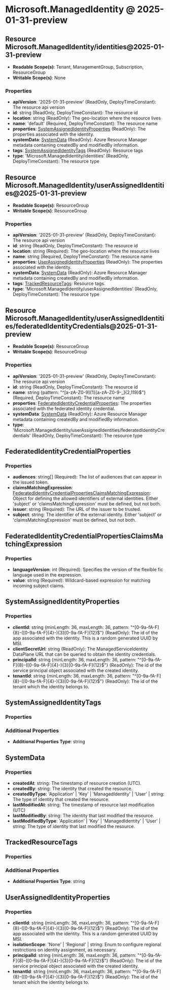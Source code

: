 # Microsoft.ManagedIdentity @ 2025-01-31-preview

## Resource Microsoft.ManagedIdentity/identities@2025-01-31-preview
* **Readable Scope(s)**: Tenant, ManagementGroup, Subscription, ResourceGroup
* **Writable Scope(s)**: None
### Properties
* **apiVersion**: '2025-01-31-preview' (ReadOnly, DeployTimeConstant): The resource api version
* **id**: string (ReadOnly, DeployTimeConstant): The resource id
* **location**: string (ReadOnly): The geo-location where the resource lives
* **name**: 'default' (Required, DeployTimeConstant): The resource name
* **properties**: [SystemAssignedIdentityProperties](#systemassignedidentityproperties) (ReadOnly): The properties associated with the identity.
* **systemData**: [SystemData](#systemdata) (ReadOnly): Azure Resource Manager metadata containing createdBy and modifiedBy information.
* **tags**: [SystemAssignedIdentityTags](#systemassignedidentitytags) (ReadOnly): Resource tags
* **type**: 'Microsoft.ManagedIdentity/identities' (ReadOnly, DeployTimeConstant): The resource type

## Resource Microsoft.ManagedIdentity/userAssignedIdentities@2025-01-31-preview
* **Readable Scope(s)**: ResourceGroup
* **Writable Scope(s)**: ResourceGroup
### Properties
* **apiVersion**: '2025-01-31-preview' (ReadOnly, DeployTimeConstant): The resource api version
* **id**: string (ReadOnly, DeployTimeConstant): The resource id
* **location**: string (Required): The geo-location where the resource lives
* **name**: string (Required, DeployTimeConstant): The resource name
* **properties**: [UserAssignedIdentityProperties](#userassignedidentityproperties) (ReadOnly): The properties associated with the identity.
* **systemData**: [SystemData](#systemdata) (ReadOnly): Azure Resource Manager metadata containing createdBy and modifiedBy information.
* **tags**: [TrackedResourceTags](#trackedresourcetags): Resource tags.
* **type**: 'Microsoft.ManagedIdentity/userAssignedIdentities' (ReadOnly, DeployTimeConstant): The resource type

## Resource Microsoft.ManagedIdentity/userAssignedIdentities/federatedIdentityCredentials@2025-01-31-preview
* **Readable Scope(s)**: ResourceGroup
* **Writable Scope(s)**: ResourceGroup
### Properties
* **apiVersion**: '2025-01-31-preview' (ReadOnly, DeployTimeConstant): The resource api version
* **id**: string (ReadOnly, DeployTimeConstant): The resource id
* **name**: string {pattern: "^[a-zA-Z0-9]{1}[a-zA-Z0-9-_]{2,119}$"} (Required, DeployTimeConstant): The resource name
* **properties**: [FederatedIdentityCredentialProperties](#federatedidentitycredentialproperties): The properties associated with the federated identity credential.
* **systemData**: [SystemData](#systemdata) (ReadOnly): Azure Resource Manager metadata containing createdBy and modifiedBy information.
* **type**: 'Microsoft.ManagedIdentity/userAssignedIdentities/federatedIdentityCredentials' (ReadOnly, DeployTimeConstant): The resource type

## FederatedIdentityCredentialProperties
### Properties
* **audiences**: string[] (Required): The list of audiences that can appear in the issued token.
* **claimsMatchingExpression**: [FederatedIdentityCredentialPropertiesClaimsMatchingExpression](#federatedidentitycredentialpropertiesclaimsmatchingexpression): Object for defining the allowed identifiers of external identities. Either 'subject' or 'claimsMatchingExpression' must be defined, but not both.
* **issuer**: string (Required): The URL of the issuer to be trusted.
* **subject**: string: The identifier of the external identity. Either 'subject' or 'claimsMatchingExpression' must be defined, but not both.

## FederatedIdentityCredentialPropertiesClaimsMatchingExpression
### Properties
* **languageVersion**: int (Required): Specifies the version of the flexible fic language used in the expression.
* **value**: string (Required): Wildcard-based expression for matching incoming subject claims.

## SystemAssignedIdentityProperties
### Properties
* **clientId**: string {minLength: 36, maxLength: 36, pattern: "^[0-9a-fA-F]{8}-([0-9a-fA-F]{4}-){3}[0-9a-fA-F]{12}$"} (ReadOnly): The id of the app associated with the identity. This is a random generated UUID by MSI.
* **clientSecretUrl**: string (ReadOnly): The ManagedServiceIdentity DataPlane URL that can be queried to obtain the identity credentials.
* **principalId**: string {minLength: 36, maxLength: 36, pattern: "^[0-9a-fA-F]{8}-([0-9a-fA-F]{4}-){3}[0-9a-fA-F]{12}$"} (ReadOnly): The id of the service principal object associated with the created identity.
* **tenantId**: string {minLength: 36, maxLength: 36, pattern: "^[0-9a-fA-F]{8}-([0-9a-fA-F]{4}-){3}[0-9a-fA-F]{12}$"} (ReadOnly): The id of the tenant which the identity belongs to.

## SystemAssignedIdentityTags
### Properties
### Additional Properties
* **Additional Properties Type**: string

## SystemData
### Properties
* **createdAt**: string: The timestamp of resource creation (UTC).
* **createdBy**: string: The identity that created the resource.
* **createdByType**: 'Application' | 'Key' | 'ManagedIdentity' | 'User' | string: The type of identity that created the resource.
* **lastModifiedAt**: string: The timestamp of resource last modification (UTC)
* **lastModifiedBy**: string: The identity that last modified the resource.
* **lastModifiedByType**: 'Application' | 'Key' | 'ManagedIdentity' | 'User' | string: The type of identity that last modified the resource.

## TrackedResourceTags
### Properties
### Additional Properties
* **Additional Properties Type**: string

## UserAssignedIdentityProperties
### Properties
* **clientId**: string {minLength: 36, maxLength: 36, pattern: "^[0-9a-fA-F]{8}-([0-9a-fA-F]{4}-){3}[0-9a-fA-F]{12}$"} (ReadOnly): The id of the app associated with the identity. This is a random generated UUID by MSI.
* **isolationScope**: 'None' | 'Regional' | string: Enum to configure regional restrictions on identity assignment, as necessary.
* **principalId**: string {minLength: 36, maxLength: 36, pattern: "^[0-9a-fA-F]{8}-([0-9a-fA-F]{4}-){3}[0-9a-fA-F]{12}$"} (ReadOnly): The id of the service principal object associated with the created identity.
* **tenantId**: string {minLength: 36, maxLength: 36, pattern: "^[0-9a-fA-F]{8}-([0-9a-fA-F]{4}-){3}[0-9a-fA-F]{12}$"} (ReadOnly): The id of the tenant which the identity belongs to.

